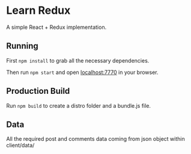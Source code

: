 # Learn Redux

A simple React + Redux implementation.

## Running

First `npm install` to grab all the necessary dependencies.

Then run `npm start` and open <localhost:7770> in your browser.

## Production Build

Run `npm build` to create a distro folder and a bundle.js file.

## Data

All the required post and comments data coming from json object within client/data/
